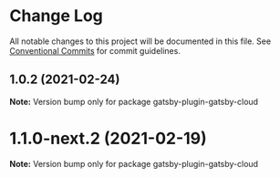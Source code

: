 # Change Log

All notable changes to this project will be documented in this file.
See [Conventional Commits](https://conventionalcommits.org) for commit guidelines.

## 1.0.2 (2021-02-24)

**Note:** Version bump only for package gatsby-plugin-gatsby-cloud

# 1.1.0-next.2 (2021-02-19)

**Note:** Version bump only for package gatsby-plugin-gatsby-cloud

